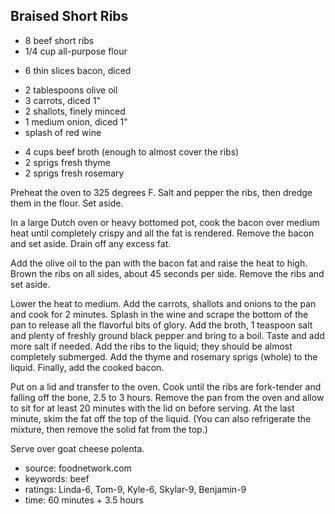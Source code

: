Braised Short Ribs
------------------

- 8 beef short ribs
- 1/4 cup all-purpose flour
<!-- -->
- 6 thin slices bacon, diced
<!-- -->
- 2 tablespoons olive oil
- 3 carrots, diced 1"
- 2 shallots, finely minced
- 1 medium onion, diced 1"
- splash of red wine
<!-- -->
- 4 cups beef broth (enough to almost cover the ribs)
- 2 sprigs fresh thyme
- 2 sprigs fresh rosemary

Preheat the oven to 325 degrees F. Salt and pepper the ribs, then
dredge them in the flour.  Set aside.

In a large Dutch oven or heavy bottomed pot, cook the bacon over
medium heat until completely crispy and all the fat is rendered.
Remove the bacon and set aside.  Drain off any excess fat.

Add the olive oil to the pan with the bacon fat and raise the heat to
high.  Brown the ribs on all sides, about 45 seconds per side.  Remove
the ribs and set aside.

Lower the heat to medium.  Add the carrots, shallots and onions to the
pan and cook for 2 minutes. Splash in the wine and scrape the bottom
of the pan to release all the flavorful bits of glory.  Add the broth,
1 teaspoon salt and plenty of freshly ground black pepper and bring to
a boil.  Taste and add more salt if needed.  Add the ribs to the
liquid; they should be almost completely submerged.  Add the thyme and
rosemary sprigs (whole) to the liquid.  Finally, add the cooked bacon.

Put on a lid and transfer to the oven.  Cook until the ribs are
fork-tender and falling off the bone, 2.5 to 3 hours.  Remove the pan
from the oven and allow to sit for at least 20 minutes with the lid on
before serving.  At the last minute, skim the fat off the top of the
liquid. (You can also refrigerate the mixture, then remove the solid
fat from the top.)

Serve over goat cheese polenta.

- source: foodnetwork.com
- keywords: beef
- ratings: Linda-6, Tom-9, Kyle-6, Skylar-9, Benjamin-9
- time: 60 minutes + 3.5 hours
